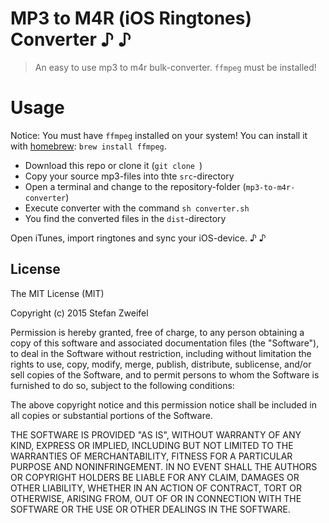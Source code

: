 # MP3 to M4R (iOS Ringtones) Converter ♪ ♪

> An easy to use mp3 to m4r bulk-converter. `ffmpeg` must be installed!

# Usage

Notice: You must have `ffmpeg` installed on your system! You can install it with [homebrew](http://brew.sh): `brew install ffmpeg`.

- Download this repo or clone it (`git clone `)
- Copy your source mp3-files into thte `src`-directory
- Open a terminal and change to the repository-folder (`mp3-to-m4r-converter`)
- Execute converter with the command `sh converter.sh`
- You find the converted files in the `dist`-directory

Open iTunes, import ringtones and sync your iOS-device. ♪ ♪

## License

The MIT License (MIT)

Copyright (c) 2015 Stefan Zweifel

Permission is hereby granted, free of charge, to any person obtaining a copy of this software and associated documentation files (the "Software"), to deal in the Software without restriction, including without limitation the rights to use, copy, modify, merge, publish, distribute, sublicense, and/or sell copies of the Software, and to permit persons to whom the Software is furnished to do so, subject to the following conditions:

The above copyright notice and this permission notice shall be included in all copies or substantial portions of the Software.

THE SOFTWARE IS PROVIDED "AS IS", WITHOUT WARRANTY OF ANY KIND, EXPRESS OR IMPLIED, INCLUDING BUT NOT LIMITED TO THE WARRANTIES OF MERCHANTABILITY, FITNESS FOR A PARTICULAR PURPOSE AND NONINFRINGEMENT. IN NO EVENT SHALL THE AUTHORS OR COPYRIGHT HOLDERS BE LIABLE FOR ANY CLAIM, DAMAGES OR OTHER LIABILITY, WHETHER IN AN ACTION OF CONTRACT, TORT OR OTHERWISE, ARISING FROM, OUT OF OR IN CONNECTION WITH THE SOFTWARE OR THE USE OR OTHER DEALINGS IN THE SOFTWARE.